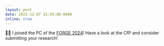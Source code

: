 ```yaml
---
layout: post
date: 2023-12-07 15:59:00-0400
inline: true
---
```


:man_technologist: I joined the PC of the [FORGE 2024](https://conf.researchr.org/home/forge-2024)! Have a look at the CfP and consider submitting your research!